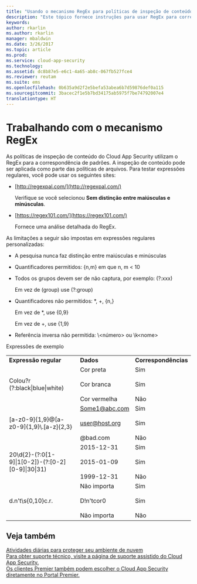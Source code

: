 ```yaml
---
title: "Usando o mecanismo RegEx para políticas de inspeção de conteúdo | Microsoft Docs"
description: "Este tópico fornece instruções para usar RegEx para correspondência de padrão de políticas do Cloud App Security."
keywords: 
author: rkarlin
ms.author: rkarlin
manager: mbaldwin
ms.date: 3/26/2017
ms.topic: article
ms.prod: 
ms.service: cloud-app-security
ms.technology: 
ms.assetid: dc8b87e5-e6c1-4a65-ab8c-067fb527fce4
ms.reviewer: reutam
ms.suite: ems
ms.openlocfilehash: 0b635a9d2f2e5befa53abea6b7d59876def0a115
ms.sourcegitcommit: 3bacec2f1e5b7bd34175ab5975f7be74792007e4
translationtype: HT
---
```

# <a name="working-with-the-regex-engine"></a>Trabalhando com o mecanismo RegEx
 
As políticas de inspeção de conteúdo do Cloud App Security utilizam o RegEx para a correspondência de padrões. A inspeção de conteúdo pode ser aplicada como parte das políticas de arquivos. Para testar expressões regulares, você pode usar os seguintes sites:  
  
-   [http://regexpal.com/](http://regexpal.com/)  
  
     Verifique se você selecionou **Sem distinção entre maiúsculas e minúsculas**.  
  
-   [https://regex101.com/](https://regex101.com/)  
  
     Fornece uma análise detalhada do RegEx.  
  
As limitações a seguir são impostas em expressões regulares personalizadas:  
  
-   A pesquisa nunca faz distinção entre maiúsculas e minúsculas  
   
-   Quantificadores permitidos: {n,m} em que n, m < 10  
  
-   Todos os grupos devem ser de não captura, por exemplo: (?:xxx)  
  
     Em vez de (group) use (?:group)  
  
-   Quantificadores não permitidos: *, +, {n,}  
  
     Em vez de *, use {0,9}  
  
     Em vez de +, use {1,9}  
  
-   Referência inversa não permitida: \\<número\> ou \k\<nome>  
  
Expressões de exemplo  
  
||||  
|-|-|-|  
|**Expressão regular**|**Dados**|**Correspondências**|  
|Colou?r (?:black&#124;blue&#124;white)|Cor preta<br /><br /> Cor branca<br /><br /> Cor vermelha|Sim<br /><br /> Sim<br /><br /> Não|  
|[a-z0-9]{1,9}@[a-z0-9]{1,9}\\.[a-z]{2,3}|Some1@abc.com<br /><br /> user@host.org<br /><br /> @bad.com|Sim<br /><br /> Sim<br /><br /> Não|  
|20\d{2}-(?:0[1-9]&#124;1[0-2])-(?:[0-2][0-9]&#124;30&#124;31)|2015-12-31<br /><br /> 2015-01-09<br /><br /> 1999-12-31|Sim<br /><br /> Sim<br /><br /> Não|  
|d.n't\s{0,10}c.r.|Não importa<br /><br /> D!n'tcor0<br /><br /> Não importa|Sim<br /><br /> Sim<br /><br /> Não|  
 

## <a name="see-also"></a>Veja também  
[Atividades diárias para proteger seu ambiente de nuvem](daily-activities-to-protect-your-cloud-environment.md)   
[Para obter suporte técnico, visite a página de suporte assistido do Cloud App Security.](http://support.microsoft.com/oas/default.aspx?prid=16031)   
[Os clientes Premier também podem escolher o Cloud App Security diretamente no Portal Premier.](https://premier.microsoft.com/)  
  
  